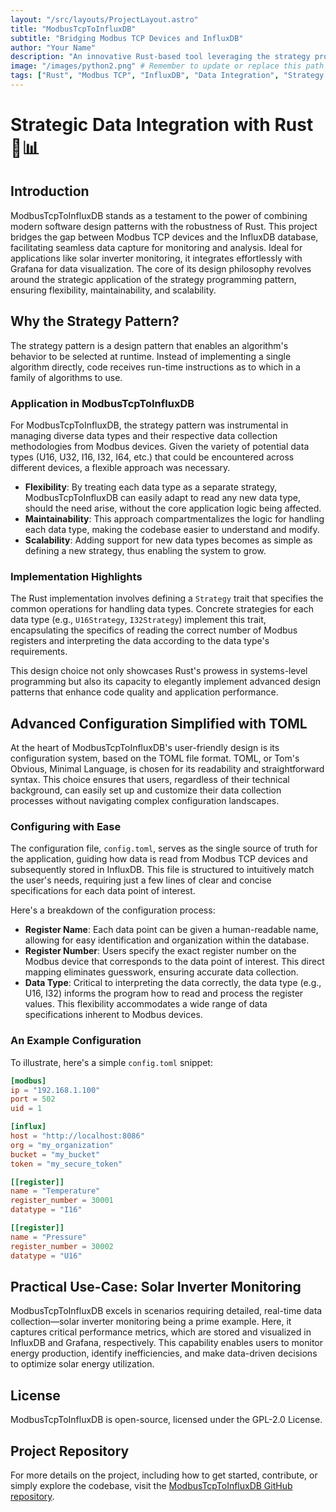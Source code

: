 ```yaml
---
layout: "/src/layouts/ProjectLayout.astro"
title: "ModbusTcpToInfluxDB"
subtitle: "Bridging Modbus TCP Devices and InfluxDB"
author: "Your Name"
description: "An innovative Rust-based tool leveraging the strategy programming pattern for efficient data integration between Modbus TCP devices and InfluxDB, perfect for real-time monitoring and analysis."
image: "/images/python2.png" # Remember to update or replace this path
tags: ["Rust", "Modbus TCP", "InfluxDB", "Data Integration", "Strategy Pattern"]
---
```

# Strategic Data Integration with Rust 🔄📊

## Introduction

ModbusTcpToInfluxDB stands as a testament to the power of combining modern software design patterns with the robustness of Rust. This project bridges the gap between Modbus TCP devices and the InfluxDB database, facilitating seamless data capture for monitoring and analysis. Ideal for applications like solar inverter monitoring, it integrates effortlessly with Grafana for data visualization. The core of its design philosophy revolves around the strategic application of the strategy programming pattern, ensuring flexibility, maintainability, and scalability.

## Why the Strategy Pattern?

The strategy pattern is a design pattern that enables an algorithm's behavior to be selected at runtime. Instead of implementing a single algorithm directly, code receives run-time instructions as to which in a family of algorithms to use. 

### Application in ModbusTcpToInfluxDB

For ModbusTcpToInfluxDB, the strategy pattern was instrumental in managing diverse data types and their respective data collection methodologies from Modbus devices. Given the variety of potential data types (U16, U32, I16, I32, I64, etc.) that could be encountered across different devices, a flexible approach was necessary. 

- **Flexibility**: By treating each data type as a separate strategy, ModbusTcpToInfluxDB can easily adapt to read any new data type, should the need arise, without the core application logic being affected.
- **Maintainability**: This approach compartmentalizes the logic for handling each data type, making the codebase easier to understand and modify.
- **Scalability**: Adding support for new data types becomes as simple as defining a new strategy, thus enabling the system to grow.

### Implementation Highlights

The Rust implementation involves defining a `Strategy` trait that specifies the common operations for handling data types. Concrete strategies for each data type (e.g., `U16Strategy`, `I32Strategy`) implement this trait, encapsulating the specifics of reading the correct number of Modbus registers and interpreting the data according to the data type's requirements.

This design choice not only showcases Rust's prowess in systems-level programming but also its capacity to elegantly implement advanced design patterns that enhance code quality and application performance.

## Advanced Configuration Simplified with TOML

At the heart of ModbusTcpToInfluxDB's user-friendly design is its configuration system, based on the TOML file format. TOML, or Tom's Obvious, Minimal Language, is chosen for its readability and straightforward syntax. This choice ensures that users, regardless of their technical background, can easily set up and customize their data collection processes without navigating complex configuration landscapes.

### Configuring with Ease

The configuration file, `config.toml`, serves as the single source of truth for the application, guiding how data is read from Modbus TCP devices and subsequently stored in InfluxDB. This file is structured to intuitively match the user's needs, requiring just a few lines of clear and concise specifications for each data point of interest.

Here's a breakdown of the configuration process:

- **Register Name**: Each data point can be given a human-readable name, allowing for easy identification and organization within the database.
- **Register Number**: Users specify the exact register number on the Modbus device that corresponds to the data point of interest. This direct mapping eliminates guesswork, ensuring accurate data collection.
- **Data Type**: Critical to interpreting the data correctly, the data type (e.g., U16, I32) informs the program how to read and process the register values. This flexibility accommodates a wide range of data specifications inherent to Modbus devices.

### An Example Configuration

To illustrate, here's a simple `config.toml` snippet:

```toml
[modbus]
ip = "192.168.1.100"
port = 502
uid = 1

[influx]
host = "http://localhost:8086"
org = "my_organization"
bucket = "my_bucket"
token = "my_secure_token"

[[register]]
name = "Temperature"
register_number = 30001
datatype = "I16"

[[register]]
name = "Pressure"
register_number = 30002
datatype = "U16"
```
## Practical Use-Case: Solar Inverter Monitoring

ModbusTcpToInfluxDB excels in scenarios requiring detailed, real-time data collection—solar inverter monitoring being a prime example. Here, it captures critical performance metrics, which are stored and visualized in InfluxDB and Grafana, respectively. This capability enables users to monitor energy production, identify inefficiencies, and make data-driven decisions to optimize solar energy utilization.

## License

ModbusTcpToInfluxDB is open-source, licensed under the GPL-2.0 License.

## Project Repository

For more details on the project, including how to get started, contribute, or simply explore the codebase, visit the [ModbusTcpToInfluxDB GitHub repository](https://github.com/Lexxn0x3/ModbusTcpToInfluxDB).
